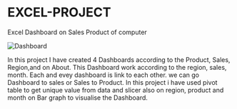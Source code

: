 # EXCEL-PROJECT
Excel Dashboard on Sales Product of computer 

![Dashboard](https://user-images.githubusercontent.com/96537904/159743192-a6a84f7a-0a18-41c8-9bdf-2c41b998dcc2.png)

In this project I have created 4 Dashboards according to the Product, Sales, Region,and on About.
This Dashboard work according to the region, sales, month.
Each and evey dashboard is link to each other. we can go Dashboard to sales or Sales to Product.
In this project i have used pivot table to get unique value from data and slicer also on region, product and month on  Bar graph to visualise the Dashboard.
